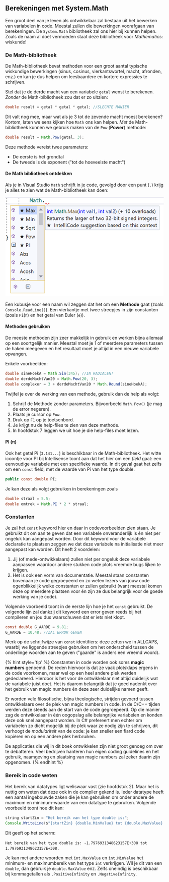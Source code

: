 ## Berekeningen met System.Math

Een groot deel van je leven als ontwikkelaar zal bestaan uit het bewerken van variabelen in code. Meestal zullen die bewerkingen voorafgaan van berekeningen. De ``System.Math`` bibliotheek zal ons hier bij kunnen helpen. Zoals de naam al doet vermoeden staat deze bibliotheek voor *Mathematics*: wiskunde!


### De Math-bibliotheek
De Math-bibliotheek bevat methoden voor een groot aantal typische wiskundige bewerkingen (sinus, cosinus, vierkantswortel, macht, afronden, enz.) en kan je dus helpen om leesbaardere en kortere expressies te schrijven.

Stel dat je de derde macht van een variabele ``getal`` wenst te berekenen. *Zonder* de Math-bibliotheek zou dat er zo uitzien:


```java
double result = getal * getal * getal; //SLECHTE MANIER
```

Dit valt nog mee, maar wat als je 3 tot de zevende macht moest berekenen? Kortom, laten we eens kijken hoe ``Math`` ons kan helpen. *Met* de Math-bibliotheek kunnen we gebruik maken van de ``Pow`` (**Power**) methode:


```java
double result = Math.Pow(getal, 3);
```

Deze methode vereist twee parameters:
* De eerste is het grondtal 
* De tweede is de exponent ("tot de hoeveelste macht")

#### De Math bibliotheek ontdekken

Als je in Visual Studio ``Math`` schrijft in je code, gevolgd door een punt (``.``) krijg je alles te zien wat de Math-bibliotheek kan doen:


![De sterretjes geven de meestgebruikte methoden in deze bibliotheek aan. Vervolgens verschijnen alle overige methoden, properties, enz. alfabetisch.](../assets/4_methoden/methoden3.png)


Een kubusje voor een naam wil zeggen dat het om een **Methode** gaat (zoals ``Console.ReadLine()``). Een vierkantje met twee streepjes in zijn constanten (zoals ``Pi``(``π``) en het getal van Euler (``e``)).

#### Methoden gebruiken

De meeste methoden zijn zeer makkelijk in gebruik en werken bijna allemaal op een soortgelijk manier. Meestal moet je 1 of meerdere parameters tussen de haken meegeven en het resultaat moet je altijd in een nieuwe variabele opvangen. 

Enkele voorbeelden:

```java
double sineHoekA = Math.Sin(345); //IN RADIALEN!
double derdeMachtVan20 = Math.Pow(20, 3);
double complexer = 3 + derdeMachtVan20 * Math.Round(sineHoekA);
```

Twijfel je over de werking van een methode, gebruik dan de help als volgt:

1. Schrijf de Methode zonder parameters. Bijvoorbeeld ``Math.Pow()`` (je mag de error negeren). 
2. Plaats je cursor op ``Pow``.
3. Druk op ``F1`` op je toetsenbord.
4. Je krijgt nu de help-files te zien van deze methode.
5. In hoofdstuk 7 leggen we uit hoe je die help-files moet lezen.

#### PI (π)

Ook het getal Pi (``3.141...``) is beschikbaar in de Math-bibliotheek. Het witte icoontje voor PI bij Intellisense toont aan dat het hier om een *field* gaat: een eenvoudige variabele met een specifieke waarde. In dit geval gaat het zelfs om een ``const`` field, met de waarde van Pi van het type double.


```java
public const double PI;
```

Je kan deze als volgt gebruiken in berekeningen zoals

```java
double straal = 5.5;
double omtrek = Math.PI * 2 * straal;
```



### Constanten

Je zal het ``const`` keyword hier en daar in codevoorbeelden zien staan. Je gebruikt dit om aan te geven dat een variabele onveranderlijk is én niet per ongeluk kan aangepast worden. Door dit keyword voor de variabele declaratie te plaatsen zeggen we dat deze variabele na initialisatie niet meer aangepast kan worden. Dit heeft 2 voordelen:

1. Jij (of mede-ontwikkelaars) zullen niet per ongeluk deze variabele aanpassen waardoor andere stukken code plots vreemde bugs lijken te krijgen.
2. Het is ook een vorm van documentatie. Meestal staan constanten bovenaan je code gegroepeerd en zo weten lezers van jouw code ogenblikkelijk welke constanten er zullen gebruikt (want meestal komen deze op meerdere plaatsen voor én zijn ze dus belangrijk voor de goede werking van je code).

Volgende voorbeeld toont in de eerste lijn hoe je het ``const`` gebruikt. De volgende lijn zal dankzij dit keyword een error geven reeds bij het compileren en jou dus waarschuwen dat er iets niet klopt.

```java
const double G_AARDE = 9.81;
G_AARDE = 10.48; //ZAL ERROR GEVEN
```

Merk op de schrijfwijze van ``const`` identifiers: deze zetten we in ALLCAPS, waarbij we liggende streepjes gebruiken om het onderscheid tussen de onderlinge woorden aan te geven ("gaarde" is anders een vreemd woord).

{% hint style='tip' %}
Constanten in code worden ook soms **magic numbers** genoemd. De reden hiervoor is dat ze vaak plotsklaps ergens in de code voorkomen, maar wel op een heel andere plek werden gedeclareerd. Hierdoor is het voor de ontwikkelaar niet altijd duidelijk wat de variabele juist doet.
Het is daarom belangrijk dat je goed nadenkt over het gebruik van magic numbers én deze zeer duidelijke namen geeft. 

Er worden vele filosofische, bijna theologische, strijden gevoerd tussen ontwikkelaars over de plek van magic numbers in code. In de C/C++ tijden werden deze steeds aan de start van de code gegroepeerd. Op die manier zag de ontwikkelaar in één oogopslag alle belangrijke variabelen en konden deze ook snel aangepast worden. In C# prefereert men echter om variabelen zo dicht mogelijk bij de plek waar ze nodig zijn te schrijven, dit verhoogt de *modulariteit* van de code: je kan sneller een flard code kopiëren en op een andere plek herbruiken.

De applicaties die wij in dit boek ontwikkelen zijn niet groot genoeg om over te debatteren. Veel bedrijven hanteren hun eigen coding guidelines en het gebruik, naamgeving en plaatsing van magic numbers zal zeker daarin zijn opgenomen. 
{% endhint %}




### Bereik in code weten 
Het bereik van datatypes ligt weliswaar vast (zie hoofdstuk 2). Maar het is nuttig om weten dat deze ook in de compiler gekend is.  Ieder datatype heeft een aantal ingebouwde zaken die je kan gebruiken om onder andere de maximum en minimum-waarde van een datatype te gebruiken.  Volgende voorbeeld toont hoe dit kan:

```java
string startZin = "Het bereik van het type double is:";
Console.WriteLine($"{startZin} {double.MinValue} tot {double.MaxValue}.");
```

Dit geeft op het scherm: 

``Het bereik van het type double is: -1.7976931348623157E+308 tot 1.7976931348623157E+308.``

Je kan met andere woorden met `int.MaxValue` en `int.MinValue` het minimum- en maximumbereik van het type ``int`` verkrijgen. Wil je dit van een ``double``, dan gebruik je `double.MaxValue` enz. Zelfs oneindig is beschikbaar bij kommagetallen als ``.PositiveInfinity`` en  ``.NegativeInfinity``. 

